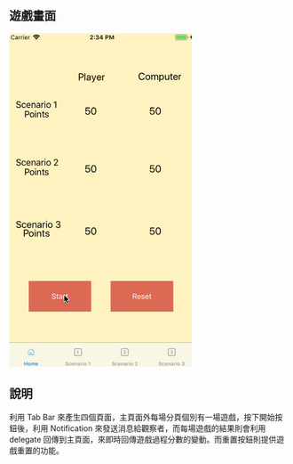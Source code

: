 ## 遊戲畫面
![demo.gif](demo.gif)

## 說明
利用 Tab Bar 來產生四個頁面，主頁面外每場分頁個別有一場遊戲，按下開始按鈕後，利用 Notification 來發送消息給觀察者，而每場遊戲的結果則會利用 delegate 回傳到主頁面，來即時回傳遊戲過程分數的變動。而重置按鈕則提供遊戲重置的功能。


